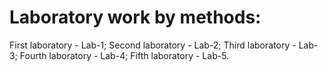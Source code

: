 # Laboratory work by methods:

First laboratory  - Lab-1; 
Second laboratory - Lab-2;
Third laboratory  - Lab-3;
Fourth laboratory - Lab-4;
Fifth laboratory  - Lab-5.
